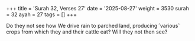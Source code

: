 +++
title = 'Surah 32, Verses 27'
date = '2025-08-27'
weight = 3530
surah = 32
ayah = 27
tags = []
+++

Do they not see how We drive rain to parched land, producing ˹various˺ crops from which they and their cattle eat? Will they not then see?